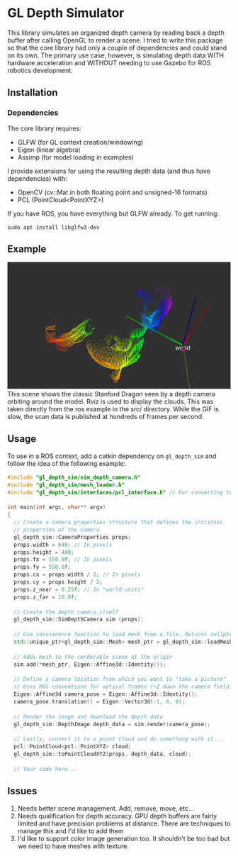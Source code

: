 # GL Depth Simulator
This library simulates an organized depth camera by reading back a depth buffer after calling OpenGL to render a scene.
I tried to write this package so that the core library had only a couple of dependencies and could stand on its own. The primary use case, however, is simulating depth data WITH hardware acceleration and WITHOUT needing to use Gazebo for ROS robotics development.

## Installation
### Dependencies
The core library requires:
 - GLFW (for GL context creation/windowing)
 - Eigen (linear algebra)
 - Assimp (for model loading in examples)

I provide extensions for using the resulting depth data (and thus have dependencies) with:
 - OpenCV (cv::Mat in both floating point and unsigned-16 formats)
 -  PCL (PointCloud\<PointXYZ>)


If you have ROS, you have everything but GLFW already. To get running:
```
sudo apt install libglfw3-dev
```
## Example
![Stanford Dragon](docs/depth.gif)
This scene shows the classic Stanford Dragon seen by a depth camera orbiting around the model. Rviz is used to display the clouds. This was taken directly from the ros example in the src/ directory. While the GIF is slow, the scan data is published at hundreds of frames per second.

## Usage
To use in a ROS context,  add a catkin dependency on `gl_depth_sim` and follow the idea of the following example:
```c++
#include "gl_depth_sim/sim_depth_camera.h"
#include "gl_depth_sim/mesh_loader.h"
#include "gl_depth_sim/interfaces/pcl_interface.h" // For converting to PCL cloud

int main(int argc, char** argv)
{
  // Create a camera properties structure that defines the intrinsic
  // properties of the camera
  gl_depth_sim::CameraProperties props;
  props.width = 640; // In pixels
  props.height = 480;
  props.fx = 550.0f; // In pixels
  props.fy = 550.0f;
  props.cx = props.width / 2; // In pixels
  props.cy = props.height / 2;
  props.z_near = 0.25f; // In "world units"
  props.z_far = 10.0f;

  // Create the depth camera itself
  gl_depth_sim::SimDepthCamera sim (props);

  // Use convienence function to load mesh from a file. Returns nullptr on failure.
  std::unique_ptr<gl_depth_sim::Mesh> mesh_ptr = gl_depth_sim::loadMesh(argv[1]);

  // Adds mesh to the renderable scene at the origin
  sim.add(*mesh_ptr, Eigen::Affine3d::Identity());

  // Define a camera location from which you want to "take a picture"
  // Uses ROS conventions for optical frames (+Z down the camera field of view, Y down the image)
  Eigen::Affine3d camera_pose = Eigen::Affine3d::Identity();
  camera_pose.translation() = Eigen::Vector3d(-1, 0, 0);

  // Render the image and download the depth data
  gl_depth_sim::DepthImage depth_data = sim.render(camera_pose);

  // Lastly, convert it to a point cloud and do something with it...
  pcl::PointCloud<pcl::PointXYZ> cloud;
  gl_depth_sim::toPointCloudXYZ(props, depth_data, cloud);

  // Your code here...
```

## Issues
 1. Needs better scene management. Add, remove, move, etc...
 2. Needs qualification for depth accuracy. GPU depth buffers are fairly limited and have precision problems at distance. There are techniques to manage this and I'd like to add them
 3. I'd like to support color image generation too. It shouldn't be too bad but we need to have meshes with texture.
